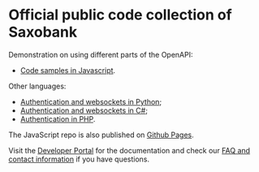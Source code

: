 # Official public code collection of Saxobank

Demonstration on using different parts of the OpenAPI:

- [Code samples in Javascript](https://github.com/SaxoBank/openapi-samples-js).

Other languages:

- [Authentication and websockets in Python](https://github.com/SaxoBank/openapi-samples-python);
- [Authentication and websockets in C#](https://github.com/SaxoBank/openapi-samples-csharp);
- [Authentication in PHP](https://github.com/SaxoBank/openapi-samples-php).

The JavaScript repo is also published on [Github Pages](https://saxobank.github.io/openapi-samples-js/).

Visit the [Developer Portal](https://www.developer.saxo/) for the documentation and check our [FAQ and contact information](https://openapi.help.saxo/) if you have questions.
